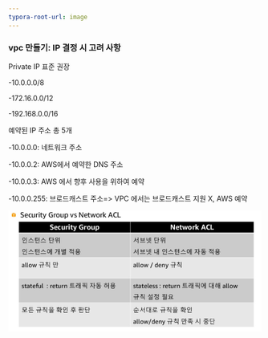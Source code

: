 ```yaml
---
typora-root-url: image
---
```


### vpc 만들기: IP 결정 시 고려 사항

Private IP 표준 권장

-10.0.0.0/8

-172.16.0.0/12

-192.168.0.0/16

예약된 IP 주소 총 5개

-10.0.0.0: 네트워크 주소

-10.0.0.2: AWS에서 예약한 DNS 주소

-10.0.0.3: AWS 에서 향후 사용을 위하여 예약

-10.0.0.255: 브로드캐스트 주소=> VPC 에서는 브로드캐스트 지원 X, AWS 예약

![image-20201207165244909](.\image\image-20201207165244909.png)





